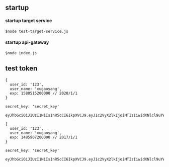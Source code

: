 ## startup

#### startup target service

```
$node test-target-service.js
```

#### startup api-gateway

```
$node index.js
```

## test token

```
{
  user_id: '123',
  user_name: 'xugaoyang',
  exp: 1580515200000 // 2020/1/1
}

secret_key: 'secret_key'

eyJhbGciOiJIUzI1NiIsInR5cCI6IkpXVCJ9.eyJ1c2VyX2lkIjoiMTIzIiwidXNlcl9uYW1lIjoieHVnYW95YW5nIiwiZXhwIjoxNTgwNTE1MjAwMDAwfQ.Zm0l0pNdSqszmPVcuY0dxWLA1tGhuAODgS0KOWvrVdQ
```

```
{
  user_id: '123',
  user_name: 'xugaoyang',
  exp: 1485907200000 // 2017/1/1
}

secret_key: 'secret_key'

eyJhbGciOiJIUzI1NiIsInR5cCI6IkpXVCJ9.eyJ1c2VyX2lkIjoiMTIzIiwidXNlcl9uYW1lIjoieHVnYW95YW5nIiwiZXhwIjoxNDg1OTA3MjAwMDAwfQ.PW5J1lCt0_2pmTHEKngk_MgvttuTmVc0f8VRUUST2i0
```